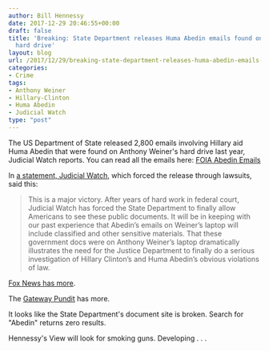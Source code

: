 ```yaml
---
author: Bill Hennessy
date: 2017-12-29 20:46:55+00:00
draft: false
title: 'Breaking: State Department releases Huma Abedin emails found on Weiner''s
  hard drive'
layout: blog
url: /2017/12/29/breaking-state-department-releases-huma-abedin-emails-found-on-weiners-hard-drive/
categories:
- Crime
tags:
- Anthony Weiner
- Hillary-Clinton
- Huma Abedin
- Judicial Watch
type: "post"
---
```


The US Department of State released 2,800 emails involving Hillary aid Huma Abedin that were found on Anthony Weiner's hard drive last year, Judicial Watch reports. You can read all the emails here: [FOIA Abedin Emails](https://foia.state.gov/Search/results.aspx?searchText=*&beginDate=&endDate=&publishedBeginDate=20171229&publishedEndDate=20171229&caseNumber=)

In [a statement, Judicial Watch](https://www.judicialwatch.org/press-room/press-releases/judicial-watch-statement-state-department-release-huma-abedins-government-documents-weiners-laptop/), which forced the release through lawsuits, said this:



> This is a major victory. After years of hard work in federal court, Judicial Watch has forced the State Department to finally allow Americans to see these public documents. It will be in keeping with our past experience that Abedin’s emails on Weiner’s laptop will include classified and other sensitive materials. That these government docs were on Anthony Weiner’s laptop dramatically illustrates the need for the Justice Department to finally do a serious investigation of Hillary Clinton’s and Huma Abedin’s obvious violations of law.



[Fox News has more](https://www.foxnews.com/politics/2017/12/29/state-department-releases-huma-abedin-emails-found-on-anthony-weiners-laptop.html).

The [Gateway Pundit](https://www.thegatewaypundit.com/2017/12/breaking-docs-fbi-found-pervert-anthony-weiners-laptop-contained-classified-information/) has more.

It looks like the State Department's document site is broken. Search for "Abedin" returns zero results.

Hennessy's View will look for smoking guns. Developing . . .

